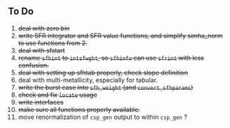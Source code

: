 To Do
------
 1. ~~deal with zero bin~~
 2. ~~write SFR integrator and SFR value functions, and simplify simha_norm to use functions from 2.~~
 4. ~~deal with sfstart~~
 5. ~~rename `sfhint` to `intsfwght`, so `sfhinfo` can use `sfrint` with less confusion.~~
 6. ~~deal with setting up sfhtab properly, check slope definition~~
 7. deal with multi-metallicity, especially for tabular.
 8. ~~write the burst case into `sfh_weight` (and `convert_sfhparams`)~~
 9. ~~check and fix `locate` usage~~
 10. ~~write interfaces~~
 11. ~~make sure all functions properly available.~~
 12. move renormalization of `csp_gen` output to within `csp_gen` ?
